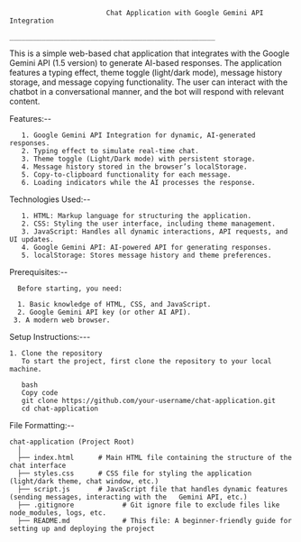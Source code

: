                             Chat Application with Google Gemini API Integration
                            ___________________________________________________

This is a simple web-based chat application that integrates with the Google Gemini API (1.5 version) to generate AI-based responses. The application features a typing effect, theme toggle (light/dark mode), message history storage, and message copying functionality. The user can interact with the chatbot in a conversational manner, and the bot will respond with relevant content.

Features:--

       1. Google Gemini API Integration for dynamic, AI-generated responses.
       2. Typing effect to simulate real-time chat.
       3. Theme toggle (Light/Dark mode) with persistent storage.
       4. Message history stored in the browser’s localStorage.
       5. Copy-to-clipboard functionality for each message.
       6. Loading indicators while the AI processes the response.

Technologies Used:--

       1. HTML: Markup language for structuring the application.
       2. CSS: Styling the user interface, including theme management.
       3. JavaScript: Handles all dynamic interactions, API requests, and UI updates.
       4. Google Gemini API: AI-powered API for generating responses.
       5. localStorage: Stores message history and theme preferences.
    
Prerequisites:--

      Before starting, you need:

      1. Basic knowledge of HTML, CSS, and JavaScript.
      2. Google Gemini API key (or other AI API).
     3. A modern web browser.

Setup Instructions:---

    1. Clone the repository
       To start the project, first clone the repository to your local machine.

       bash
       Copy code
       git clone https://github.com/your-username/chat-application.git
       cd chat-application

File Formatting:--

    chat-application (Project Root)
      │
      ├── index.html      # Main HTML file containing the structure of the chat interface
      ├── styles.css      # CSS file for styling the application (light/dark theme, chat window, etc.)
      ├── script.js       # JavaScript file that handles dynamic features (sending messages, interacting with the   Gemini API, etc.)
      ├── .gitignore            # Git ignore file to exclude files like node_modules, logs, etc.
      ├── README.md             # This file: A beginner-friendly guide for setting up and deploying the project
      
